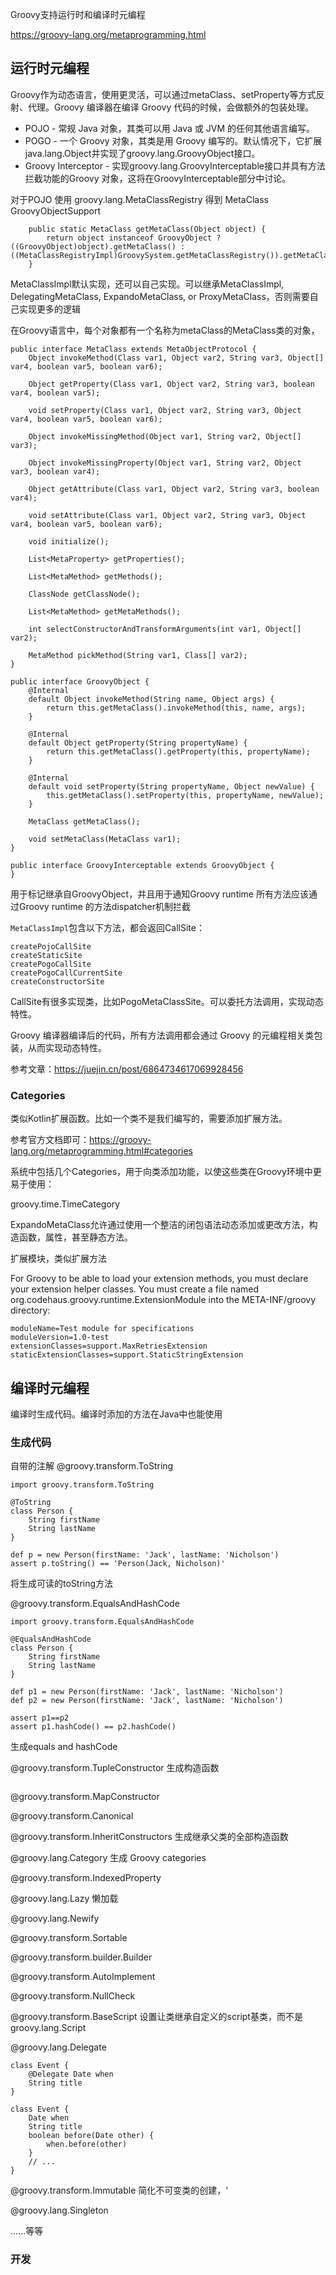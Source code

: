 Groovy支持运行时和编译时元编程

https://groovy-lang.org/metaprogramming.html
## 运行时元编程

Groovy作为动态语言，使用更灵活，可以通过metaClass、setProperty等方式反射、代理。Groovy 编译器在编译 Groovy 代码的时候，会做额外的包装处理。

* POJO - 常规 Java 对象，其类可以用 Java 或 JVM 的任何其他语言编写。
* POGO - 一个 Groovy 对象，其类是用 Groovy 编写的。默认情况下，它扩展java.lang.Object并实现了groovy.lang.GroovyObject接口。
* Groovy Interceptor - 实现groovy.lang.GroovyInterceptable接口并具有方法拦截功能的Groovy 对象，这将在GroovyInterceptable部分中讨论。

对于POJO 使用 groovy.lang.MetaClassRegistry 得到 MetaClass  GroovyObjectSupport
```
    public static MetaClass getMetaClass(Object object) {
        return object instanceof GroovyObject ? ((GroovyObject)object).getMetaClass() : ((MetaClassRegistryImpl)GroovySystem.getMetaClassRegistry()).getMetaClass(object);
    }
```

MetaClassImpl默认实现，还可以自己实现。可以继承MetaClassImpl, DelegatingMetaClass, ExpandoMetaClass, or ProxyMetaClass，否则需要自己实现更多的逻辑


在Groovy语言中，每个对象都有一个名称为metaClass的MetaClass类的对象，

```
public interface MetaClass extends MetaObjectProtocol {
    Object invokeMethod(Class var1, Object var2, String var3, Object[] var4, boolean var5, boolean var6);

    Object getProperty(Class var1, Object var2, String var3, boolean var4, boolean var5);

    void setProperty(Class var1, Object var2, String var3, Object var4, boolean var5, boolean var6);

    Object invokeMissingMethod(Object var1, String var2, Object[] var3);

    Object invokeMissingProperty(Object var1, String var2, Object var3, boolean var4);

    Object getAttribute(Class var1, Object var2, String var3, boolean var4);

    void setAttribute(Class var1, Object var2, String var3, Object var4, boolean var5, boolean var6);

    void initialize();

    List<MetaProperty> getProperties();

    List<MetaMethod> getMethods();

    ClassNode getClassNode();

    List<MetaMethod> getMetaMethods();

    int selectConstructorAndTransformArguments(int var1, Object[] var2);

    MetaMethod pickMethod(String var1, Class[] var2);
}
```


```
public interface GroovyObject {
    @Internal
    default Object invokeMethod(String name, Object args) {
        return this.getMetaClass().invokeMethod(this, name, args);
    }

    @Internal
    default Object getProperty(String propertyName) {
        return this.getMetaClass().getProperty(this, propertyName);
    }

    @Internal
    default void setProperty(String propertyName, Object newValue) {
        this.getMetaClass().setProperty(this, propertyName, newValue);
    }

    MetaClass getMetaClass();

    void setMetaClass(MetaClass var1);
}
```

```
public interface GroovyInterceptable extends GroovyObject {
}
```
用于标记继承自GroovyObject，并且用于通知Groovy runtime 所有方法应该通过Groovy runtime 的方法dispatcher机制拦截


`MetaClassImpl`包含以下方法，都会返回CallSite：
```
createPojoCallSite
createStaticSite
createPogoCallSite
createPogoCallCurrentSite
createConstructorSite
```  
CallSite有很多实现类，比如PogoMetaClassSite。可以委托方法调用，实现动态特性。

Groovy 编译器编译后的代码，所有方法调用都会通过 Groovy 的元编程相关类包装，从而实现动态特性。

参考文章：https://juejin.cn/post/6864734617069928456

### Categories
类似Kotlin扩展函数。比如一个类不是我们编写的，需要添加扩展方法。

参考官方文档即可：https://groovy-lang.org/metaprogramming.html#categories

系统中包括几个Categories，用于向类添加功能，以使这些类在Groovy环境中更易于使用：

groovy.time.TimeCategory


ExpandoMetaClass允许通过使用一个整洁的闭包语法动态添加或更改方法，构造函数，属性，甚至静态方法。

扩展模块，类似扩展方法

For Groovy to be able to load your extension methods, you must declare your extension helper classes. You must create a file named org.codehaus.groovy.runtime.ExtensionModule into the META-INF/groovy directory:
```
moduleName=Test module for specifications
moduleVersion=1.0-test
extensionClasses=support.MaxRetriesExtension
staticExtensionClasses=support.StaticStringExtension
```


## 编译时元编程
编译时生成代码。编译时添加的方法在Java中也能使用


### 生成代码
自带的注解
@groovy.transform.ToString
```
import groovy.transform.ToString

@ToString
class Person {
    String firstName
    String lastName
}

def p = new Person(firstName: 'Jack', lastName: 'Nicholson')
assert p.toString() == 'Person(Jack, Nicholson)'
```
将生成可读的toString方法

@groovy.transform.EqualsAndHashCode
```
import groovy.transform.EqualsAndHashCode

@EqualsAndHashCode
class Person {
    String firstName
    String lastName
}

def p1 = new Person(firstName: 'Jack', lastName: 'Nicholson')
def p2 = new Person(firstName: 'Jack', lastName: 'Nicholson')

assert p1==p2
assert p1.hashCode() == p2.hashCode()
```
生成equals and hashCode 



@groovy.transform.TupleConstructor 生成构造函数
```
```

@groovy.transform.MapConstructor

@groovy.transform.Canonical

@groovy.transform.InheritConstructors 生成继承父类的全部构造函数

@groovy.lang.Category 生成 Groovy categories

@groovy.transform.IndexedProperty

@groovy.lang.Lazy 懒加载

@groovy.lang.Newify

@groovy.transform.Sortable

@groovy.transform.builder.Builder

@groovy.transform.AutoImplement

@groovy.transform.NullCheck


@groovy.transform.BaseScript 设置让类继承自定义的script基类，而不是groovy.lang.Script

@groovy.lang.Delegate 
```
class Event {
    @Delegate Date when
    String title
}

class Event {
    Date when
    String title
    boolean before(Date other) {
        when.before(other)
    }
    // ...
}
```

@groovy.transform.Immutable 简化不可变类的创建，‘

@groovy.lang.Singleton

......等等


### 开发
